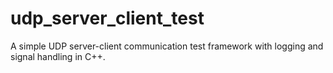 # udp_server_client_test
A simple UDP server-client communication test framework with logging and signal handling in C++.

